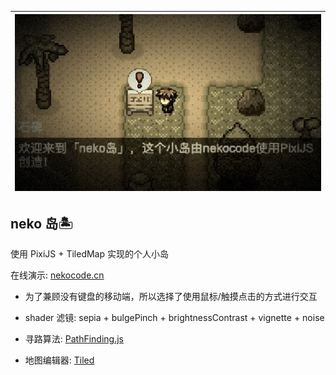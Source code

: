 | ![screenshot](screenshot.jpg) |
| --- |

## neko 岛🏝

使用 PixiJS + TiledMap 实现的个人小岛

在线演示: [nekocode.cn](https://nekocode.cn/)

* 为了兼顾没有键盘的移动端，所以选择了使用鼠标/触摸点击的方式进行交互

* shader 滤镜: sepia + bulgePinch + brightnessContrast + vignette + noise

* 寻路算法: [PathFinding.js](https://github.com/qiao/PathFinding.js)

* 地图编辑器: [Tiled](https://www.mapeditor.org/)
